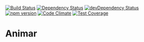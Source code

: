[![Build Status](https://img.shields.io/travis/vincentriemer/animar/master.svg?style=flat)](https://travis-ci.org/vincentriemer/animar) [![Dependency Status](https://img.shields.io/david/vincentriemer/animar.svg?style=flat)](https://david-dm.org/vincentriemer/animar) [![devDependency Status](https://img.shields.io/david/dev/vincentriemer/animar.svg?style=flat)](https://david-dm.org/vincentriemer/animar#info=devDependencies) [![npm version](https://img.shields.io/npm/v/animar.svg?style=flat)](http://badge.fury.io/js/animar) [![Code Climate](https://img.shields.io/codeclimate/github/vincentriemer/animar.svg?style=flat)](https://codeclimate.com/github/vincentriemer/animar) [![Test Coverage](https://img.shields.io/codeclimate/coverage/github/vincentriemer/animar.svg?style=flat)](https://codeclimate.com/github/vincentriemer/animar)

# Animar
